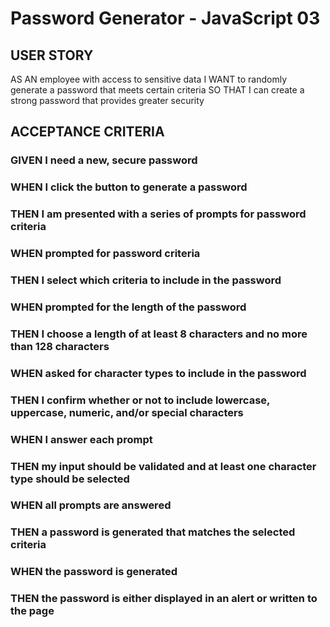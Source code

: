 # Password Generator - JavaScript 03

## USER STORY

AS AN employee with access to sensitive data
I WANT to randomly generate a password that meets certain criteria
SO THAT I can create a strong password that provides greater security

## ACCEPTANCE CRITERIA

### GIVEN I need a new, secure password

### WHEN I click the button to generate a password

### THEN I am presented with a series of prompts for password criteria

### WHEN prompted for password criteria

### THEN I select which criteria to include in the password

### WHEN prompted for the length of the password

### THEN I choose a length of at least 8 characters and no more than 128 characters

### WHEN asked for character types to include in the password

### THEN I confirm whether or not to include lowercase, uppercase, numeric, and/or special characters

### WHEN I answer each prompt

### THEN my input should be validated and at least one character type should be selected

### WHEN all prompts are answered

### THEN a password is generated that matches the selected criteria

### WHEN the password is generated

### THEN the password is either displayed in an alert or written to the page
